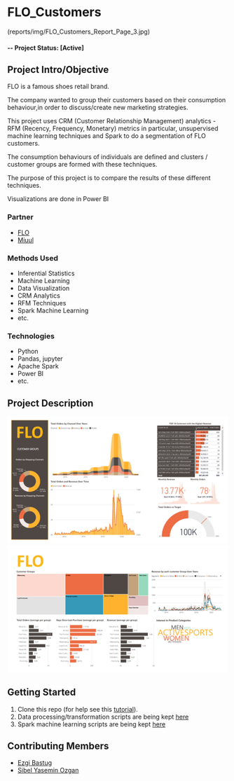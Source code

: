 # FLO_Customers

(reports/img/FLO_Customers_Report_Page_3.jpg)


#### -- Project Status: [Active]

## Project Intro/Objective


FLO is a famous shoes retail brand.

The company wanted to group their customers based on their consumption behaviour,in order to discuss/create new marketing strategies.

This project uses CRM (Customer Relationship Management) analytics - RFM (Recency, Frequency, Monetary) metrics in particular, 
unsupervised machine learning techniques and Spark to do a segmentation of FLO customers.

The consumption behaviours of individuals are defined and clusters / customer groups are formed with these techniques.

The purpose of this project is to compare the results of these different techniques.

Visualizations are done in Power BI


### Partner
* [FLO](https://www.flo.com.tr/)
* [Miuul](https://miuul.com/)


### Methods Used
* Inferential Statistics
* Machine Learning
* Data Visualization
* CRM Analytics
* RFM Techniques
* Spark Machine Learning
* etc.

### Technologies
* Python
* Pandas, jupyter
* Apache Spark
* Power BI
* etc.

## Project Description

![alternative text](reports/img/FLO_Customers_Report_Page_1.jpg)
![alternative text](reports/img/FLO_Customers_Report_Page_2.jpg)

## Getting Started

1. Clone this repo (for help see this [tutorial](https://help.github.com/articles/cloning-a-repository/)).
2. Data processing/transformation scripts are being kept [here](notebooks)
3. Spark machine learning scripts are being kept [here](src)



## Contributing Members

 - [Ezgi Bastug](https://github.com/ezgibastug)
 - [Sibel Yasemin Ozgan](https://github.com/sibelyozgan)
